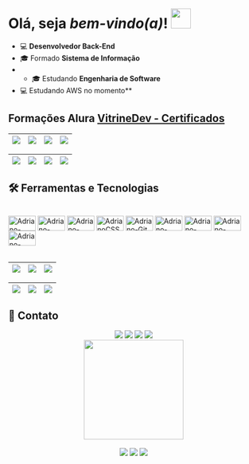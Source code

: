 # Olá, seja _bem-vindo(a)_! <img src="https://media.giphy.com/media/hvRJCLFzcasrR4ia7z/giphy.gif" width="40px">



* 💻 **Desenvolvedor Back-End**
* 🎓 Formado **Sistema de Informação**
* * 🎓 Estudando **Engenharia de Software**
* 💻 Estudando AWS no momento**


## Formações Alura <a href="https://cursos.alura.com.br/vitrinedev/adriano-pavaneli">VitrineDev - Certificados</a>

| ![](https://raw.githubusercontent.com/adrianopavaneli/adrianopavaneli/main/img/java.jpg) | ![](https://raw.githubusercontent.com/adrianopavaneli/adrianopavaneli/main/img/Spring.jpg) | ![](https://raw.githubusercontent.com/adrianopavaneli/adrianopavaneli/main/img/Gerenteagil.jpg) | ![](https://raw.githubusercontent.com/adrianopavaneli/adrianopavaneli/main/img/htmlecss.jpg) |
| :-: | :-: | :-: | :-: |

| ![](https://raw.githubusercontent.com/adrianopavaneli/adrianopavaneli/main/img/frontend.jpg) | ![](https://raw.githubusercontent.com/adrianopavaneli/adrianopavaneli/main/img/html2.jpg) | ![](https://raw.githubusercontent.com/adrianopavaneli/adrianopavaneli/main/img/java2.jpg) | ![](https://raw.githubusercontent.com/adrianopavaneli/adrianopavaneli/main/img/javaweb.jpg) |
| :-: | :-: | :-: | :-: |

## 🛠️ Ferramentas e Tecnologias

<div style="display: inline_block"><br>
    <img title="Java" align="center" alt="Adriano-JAVA" height="30" width="55" src="https://cdn.jsdelivr.net/gh/devicons/devicon/icons/java/java-original.svg">
     <img title="Spring Boot" align="center" alt="Adriano-Spring" height="30" width="55" src="https://cdn.jsdelivr.net/gh/devicons/devicon/icons/spring/spring-original.svg">
     <img title="HTML 5" align="center" alt="Adriano-HTML5" height="30" width="55" src="https://cdn.jsdelivr.net/gh/devicons/devicon/icons/html5/html5-original.svg">
     <img title="CSS 3" align="center" alt="AdrianoCSS3" height="30" width="55" src="https://cdn.jsdelivr.net/gh/devicons/devicon/icons/css3/css3-original.svg">
   <img title="Github" align="center" alt="Adriano-Git" height="30" width="55" src="https://cdn.jsdelivr.net/gh/devicons/devicon/icons/git/git-original.svg"/>
  <img title="PostGreSQL" align="center" alt="Adriano-PostGreSQL" height="30" width="55" src="https://cdn.jsdelivr.net/gh/devicons/devicon/icons/postgresql/postgresql-original.svg"/>
  <img title="MySQL" align="center" alt="Adriano-MySQL" height="30" width="55" src="https://cdn.jsdelivr.net/gh/devicons/devicon/icons/mysql/mysql-original.svg"/>
  <img title="Docker" align="center" alt="Adriano-Docker" height="30" width="55" src="https://cdn.jsdelivr.net/gh/devicons/devicon/icons/docker/docker-plain.svg"/>
<img title="Javascript" align="center" alt="Adriano-Javascript" height="30" width="55" src="https://cdn.jsdelivr.net/gh/devicons/devicon/icons/javascript/javascript-original.svg"/>
</div>  
<br>


| ![](http://github-profile-summary-cards.vercel.app/api/cards/stats?username=adrianopavaneli&theme=nord_dark) | ![](http://github-profile-summary-cards.vercel.app/api/cards/repos-per-language?username=adrianopavaneli&hide=Html&theme=nord_dark) | ![](http://github-profile-summary-cards.vercel.app/api/cards/most-commit-language?username=adrianopavaneli&theme=nord_dark) |
| :-: | :-: | :-: |

| ![](http://github-profile-summary-cards.vercel.app/api/cards/profile-details?username=adrianopavaneli&theme=nord_dark) | ![](https://github-readme-streak-stats.herokuapp.com/?user=adrianopavaneli&hide_border=true&date_format=M%20j%5B%2C%20Y%5D&background=2D3742&stroke=2D3742&ring=6bbbca&fire=6bbbca&currStreakNum=fff&sideNums=6bbbca&currStreakLabel=6bbbca&sideLabels=fff&dates=fff) | ![](https://github-readme-stats.vercel.app/api/top-langs/?username=adrianopavaneli&layout=compact&langs_count=7&theme=github_dark)
| :-: | :-: | :-: |



## 📱 Contato
    

<div align="center"> 
    <a href="https://www.linkedin.com/in/adrianopavaneli//" target="_blank">
    <img src="https://img.shields.io/badge/-LinkedIn-%230077B5?style=for-the-badge&logo=linkedin&logoColor=white" target="_blank"></a> 
    <a href="https://instagram.com/adrianopavaneli/" target="_blank">
    <img src="https://img.shields.io/badge/-Instagram-%23E4405F?style=for-the-badge&logo=instagram&logoColor=white" target="_blank"></a>
    <a href = "mailto:adriano.pavaneli.dev@gmail.com">
    <img src="https://img.shields.io/badge/-Gmail-%23333?style=for-the-badge&logo=gmail&logoColor=white" target="_blank"></a>
     <a href="https://drive.google.com/file/d/1jR4Ep19NdkgGEEudYTpRYyFqXzpe94yp/view?usp=sharing" target="_blank"><img src="https://img.shields.io/badge/Currículo-blueviolet?style=for-the-badge"></a>
  </div> 
    
 
      
<div align="center">
  <img align="center" src="https://img.freepik.com/vetores-gratis/programador-fazendo-seu-trabalho-apartamento-desenho_52683-14150.jpg?" width="200px">
  <br><br>
  <img src="https://komarev.com/ghpvc/?username=adrianopavaneli&color=blue&style=for-the-badge">
  <img src="https://img.shields.io/github/followers/adrianopavaneli?style=for-the-badge">
  <img src="https://img.shields.io/github/stars/adrianopavaneli?style=for-the-badge">
</div>

  


